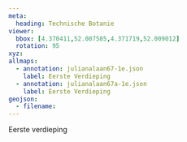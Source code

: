 ```yaml
---
meta:
  heading: Technische Botanie
viewer:
  bbox: [4.370411,52.007585,4.371719,52.009012]
  rotation: 95
xyz:
allmaps:
  - annotation: julianalaan67-1e.json
    label: Eerste Verdieping
  - annotation: julianalaan67a-1e.json
    label: Eerste Verdieping
geojson:
  - filename: 
---
```

Eerste verdieping